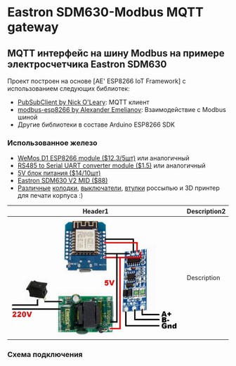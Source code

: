 # Eastron SDM630-Modbus MQTT gateway

## MQTT интерфейс на шину Modbus на примере электросчетчика Eastron SDM630

Проект построен на основе [AE' ESP8266 IoT Framework] с использованием следующих библиотек:
 * [PubSubClient by Nick O'Leary](https://github.com/knolleary/pubsubclient): MQTT клиент
 * [modbus-esp8266 by Alexander Emelianov](https://github.com/emelianov/modbus-esp8266): Взаимодействие с Modbus шиной
 * Другие библиотеки в составе Arduino ESP8266 SDK
 
### Использованное железо

 * [WeMos D1 ESP8266 module ($12.3/5шт)](https://aliexpress.ru/item/32649549788.html) или аналогичный
 * [RS485 to Serial UART converter module ($1.5)](https://aliexpress.ru/item/32813370341.html) или аналогичный
 * [5V блок питания ($14/10шт)](https://aliexpress.ru/item/32727708839.html)
 * [Eastron SDM630 V2 MID ($88)](https://aliexpress.ru/item/32755125115.html)
 * [Различные](https://www.aliexpress.com/item/32829408859.html) [колодки](https://aliexpress.ru/item/32828321217.html), 
 [выключатели](https://www.chipdip.ru/product/smrs-101-1c2), [втулки](https://aliexpress.ru/item/32877279906.html) россыпью и 3D принтер для печати корпуса :)

Header1 | Description2
--------|-------------
![Схема](https://github.com/mosave/SDM630Gateway/blob/main/photos/diagram.jpg) | Description


### Схема подключения

